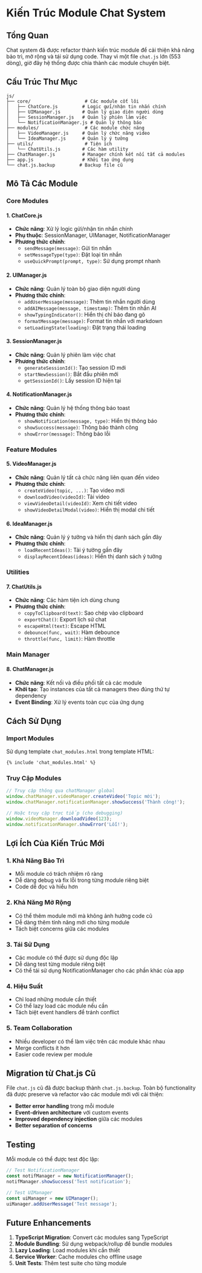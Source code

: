 # Kiến Trúc Module Chat System

## Tổng Quan

Chat system đã được refactor thành kiến trúc module để cải thiện khả năng bảo trì, mở rộng và tái sử dụng code. Thay vì một file `chat.js` lớn (553 dòng), giờ đây hệ thống được chia thành các module chuyên biệt.

## Cấu Trúc Thư Mục

```
js/
├── core/                    # Các module cốt lõi
│   ├── ChatCore.js         # Logic gửi/nhận tin nhắn chính
│   ├── UIManager.js        # Quản lý giao diện người dùng
│   ├── SessionManager.js   # Quản lý phiên làm việc
│   └── NotificationManager.js # Quản lý thông báo
├── modules/                 # Các module chức năng
│   ├── VideoManager.js     # Quản lý chức năng video
│   └── IdeaManager.js      # Quản lý ý tưởng
├── utils/                   # Tiện ích
│   └── ChatUtils.js        # Các hàm utility
├── ChatManager.js          # Manager chính kết nối tất cả modules
├── app.js                  # Khởi tạo ứng dụng
└── chat.js.backup         # Backup file cũ
```

## Mô Tả Các Module

### Core Modules

#### 1. **ChatCore.js**
- **Chức năng**: Xử lý logic gửi/nhận tin nhắn chính
- **Phụ thuộc**: SessionManager, UIManager, NotificationManager
- **Phương thức chính**:
  - `sendMessage(message)`: Gửi tin nhắn
  - `setMessageType(type)`: Đặt loại tin nhắn
  - `useQuickPrompt(prompt, type)`: Sử dụng prompt nhanh

#### 2. **UIManager.js**
- **Chức năng**: Quản lý toàn bộ giao diện người dùng
- **Phương thức chính**:
  - `addUserMessage(message)`: Thêm tin nhắn người dùng
  - `addAIMessage(message, timestamp)`: Thêm tin nhắn AI
  - `showTypingIndicator()`: Hiển thị chỉ báo đang gõ
  - `formatMessage(message)`: Format tin nhắn với markdown
  - `setLoadingState(loading)`: Đặt trạng thái loading

#### 3. **SessionManager.js**
- **Chức năng**: Quản lý phiên làm việc chat
- **Phương thức chính**:
  - `generateSessionId()`: Tạo session ID mới
  - `startNewSession()`: Bắt đầu phiên mới
  - `getSessionId()`: Lấy session ID hiện tại

#### 4. **NotificationManager.js**
- **Chức năng**: Quản lý hệ thống thông báo toast
- **Phương thức chính**:
  - `showNotification(message, type)`: Hiển thị thông báo
  - `showSuccess(message)`: Thông báo thành công
  - `showError(message)`: Thông báo lỗi

### Feature Modules

#### 5. **VideoManager.js**
- **Chức năng**: Quản lý tất cả chức năng liên quan đến video
- **Phương thức chính**:
  - `createVideo(topic, ...)`: Tạo video mới
  - `downloadVideo(videoId)`: Tải video
  - `viewVideoDetail(videoId)`: Xem chi tiết video
  - `showVideoDetailModal(video)`: Hiển thị modal chi tiết

#### 6. **IdeaManager.js**
- **Chức năng**: Quản lý ý tưởng và hiển thị danh sách gần đây
- **Phương thức chính**:
  - `loadRecentIdeas()`: Tải ý tưởng gần đây
  - `displayRecentIdeas(ideas)`: Hiển thị danh sách ý tưởng

### Utilities

#### 7. **ChatUtils.js**
- **Chức năng**: Các hàm tiện ích dùng chung
- **Phương thức chính**:
  - `copyToClipboard(text)`: Sao chép vào clipboard
  - `exportChat()`: Export lịch sử chat
  - `escapeHtml(text)`: Escape HTML
  - `debounce(func, wait)`: Hàm debounce
  - `throttle(func, limit)`: Hàm throttle

### Main Manager

#### 8. **ChatManager.js**
- **Chức năng**: Kết nối và điều phối tất cả các module
- **Khởi tạo**: Tạo instances của tất cả managers theo đúng thứ tự dependency
- **Event Binding**: Xử lý events toàn cục của ứng dụng

## Cách Sử Dụng

### Import Modules
Sử dụng template `chat_modules.html` trong template HTML:

```html
{% include 'chat_modules.html' %}
```

### Truy Cập Modules
```javascript
// Truy cập thông qua chatManager global
window.chatManager.videoManager.createVideo('Topic mới');
window.chatManager.notificationManager.showSuccess('Thành công!');

// Hoặc truy cập trực tiếp (cho debugging)
window.videoManager.downloadVideo(123);
window.notificationManager.showError('Lỗi!');
```

## Lợi Ích Của Kiến Trúc Mới

### 1. **Khả Năng Bảo Trì**
- Mỗi module có trách nhiệm rõ ràng
- Dễ dàng debug và fix lỗi trong từng module riêng biệt
- Code dễ đọc và hiểu hơn

### 2. **Khả Năng Mở Rộng**
- Có thể thêm module mới mà không ảnh hưởng code cũ
- Dễ dàng thêm tính năng mới cho từng module
- Tách biệt concerns giữa các modules

### 3. **Tái Sử Dụng**
- Các module có thể được sử dụng độc lập
- Dễ dàng test từng module riêng biệt
- Có thể tái sử dụng NotificationManager cho các phần khác của app

### 4. **Hiệu Suất**
- Chỉ load những module cần thiết
- Có thể lazy load các module nếu cần
- Tách biệt event handlers để tránh conflict

### 5. **Team Collaboration**
- Nhiều developer có thể làm việc trên các module khác nhau
- Merge conflicts ít hơn
- Easier code review per module

## Migration từ Chat.js Cũ

File `chat.js` cũ đã được backup thành `chat.js.backup`. Toàn bộ functionality đã được preserve và refactor vào các module mới với cải thiện:

- **Better error handling** trong mỗi module
- **Event-driven architecture** với custom events
- **Improved dependency injection** giữa các modules
- **Better separation of concerns**

## Testing

Mỗi module có thể được test độc lập:

```javascript
// Test NotificationManager
const notifManager = new NotificationManager();
notifManager.showSuccess('Test notification');

// Test UIManager
const uiManager = new UIManager();
uiManager.addUserMessage('Test message');
```

## Future Enhancements

1. **TypeScript Migration**: Convert các modules sang TypeScript
2. **Module Bundling**: Sử dụng webpack/rollup để bundle modules
3. **Lazy Loading**: Load modules khi cần thiết
4. **Service Worker**: Cache modules cho offline usage
5. **Unit Tests**: Thêm test suite cho từng module 